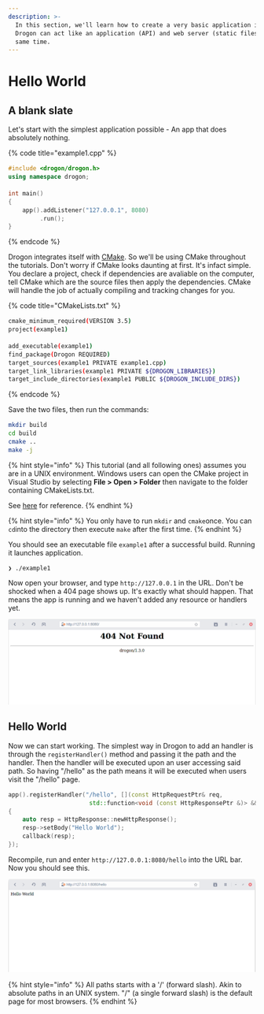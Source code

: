 ```yaml
---
description: >-
  In this section, we'll learn how to create a very basic application in Drogon.
  Drogon can act like an application (API) and web server (static files) at the
  same time.
---
```


# Hello World

## A blank slate

Let's start with the simplest application possible - An app that does absolutely nothing.

{% code title="example1.cpp" %}
```cpp
#include <drogon/drogon.h>
using namespace drogon;

int main()
{
    app().addListener("127.0.0.1", 8080)
         .run();
}
```
{% endcode %}

Drogon integrates itself with [CMake](https://cmake.org/). So we'll be using CMake throughout the tutorials. Don't worry if CMake looks daunting at first. It's infact simple. You declare a project, check if dependencies are avaliable on the computer, tell CMake which are the source files then apply the dependencies. CMake will handle the job of actually compiling and tracking changes for you.

{% code title="CMakeLists.txt" %}
```bash
cmake_minimum_required(VERSION 3.5)
project(example1)

add_executable(example1)
find_package(Drogon REQUIRED)
target_sources(example1 PRIVATE example1.cpp)
target_link_libraries(example1 PRIVATE ${DROGON_LIBRARIES})
target_include_directories(example1 PUBLIC ${DROGON_INCLUDE_DIRS})
```
{% endcode %}

Save the two files, then run the commands:

```bash
mkdir build
cd build
cmake ..
make -j
```

{% hint style="info" %}
This tutorial \(and all following ones\) assumes you are in a UNIX environment. Windows users can open the CMake project in Visual Studio by selecting **File &gt; Open &gt; Folder** then navigate to the folder containing CMakeLists.txt.

See [here](https://docs.microsoft.com/zh-tw/cpp/build/cmake-projects-in-visual-studio?view=msvc-160) for reference.
{% endhint %}

{% hint style="info" %}
You only have to run `mkdir` and `cmake`once. You can `cd`into the directory then execute `make` after the first time.
{% endhint %}

You should see an executable file `example1` after a successful build. Running it launches application.

```text
❯ ./example1
```

Now open your browser, and type `http://127.0.0.1` in the URL. Don't be shocked when a 404 page shows up. It's exactly what should happen. That means the app is running and we haven't added any resource or handlers yet.

![](../.gitbook/assets/image.png)

## Hello World

Now we can start working. The simplest way in Drogon to add an handler is through the `registerHandler()` method and passing it the path and the handler. Then the handler will be executed upon an user accessing said path. So having "/hello" as the path means it will be executed when users visit the "/hello" page.

```cpp
app().registerHandler("/hello", [](const HttpRequestPtr& req,
                       std::function<void (const HttpResponsePtr &)> &&callback)
{
    auto resp = HttpResponse::newHttpResponse();
    resp->setBody("Hello World");
    callback(resp);
});
```

Recompile, run and enter `http://127.0.0.1:8080/hello` into the URL bar. Now you should see this.

![](../.gitbook/assets/image%20%281%29.png)

{% hint style="info" %}
All paths starts with a '/' \(forward slash\). Akin to absolute paths in an UNIX system. "/" \(a single forward slash\) is the default page for most browsers.
{% endhint %}



